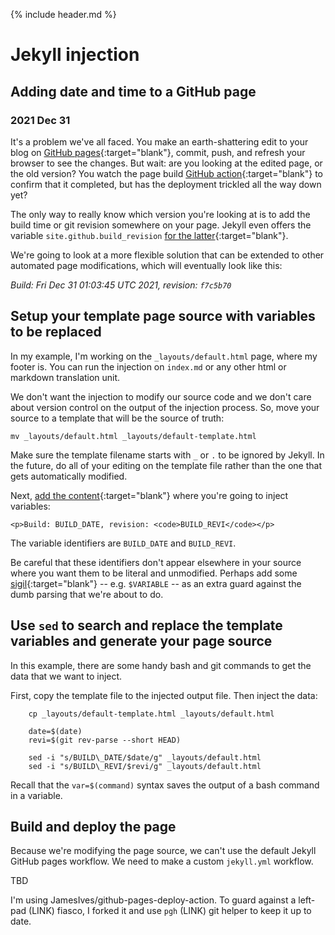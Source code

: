 
{% include header.md %}

<!-- # Injecting date and time into a GitHub page with Jekyll -->

# Jekyll injection

## Adding date and time to a GitHub page

### 2021 Dec 31

It's a problem we've all faced.  You make an earth-shattering edit to your blog on [GitHub pages](https://pages.github.com/){:target="blank"}, commit, push, and refresh your browser to see the changes.  But wait: are you looking at the edited page, or the old version?  You watch the page build [GitHub action](https://github.com/features/actions){:target="blank"} to confirm that it completed, but has the deployment trickled all the way down yet?

The only way to really know which version you're looking at is to add the build time or git revision somewhere on your page.  Jekyll even offers the variable `site.github.build_revision` [for the latter](https://github.com/jekyll/github-metadata/blob/master/docs/configuration.md){:target="blank"}.

We're going to look at a more flexible solution that can be extended to other automated page modifications, which will eventually look like this:

_Build: Fri Dec 31 01:03:45 UTC 2021, revision: `f7c5b70`_

## Setup your template page source with variables to be replaced

In my example, I'm working on the `_layouts/default.html` page, where my footer is.  You can run the injection on `index.md` or any other html or markdown translation unit.

We don't want the injection to modify our source code and we don't care about version control on the output of the injection process.  So, move your source to a template that will be the source of truth:

    mv _layouts/default.html _layouts/default-template.html

Make sure the template filename starts with `_` or `.` to be ignored by Jekyll.  In the future, do all of your editing on the template file rather than the one that gets automatically modified.

Next, [add the content](https://github.com/JeffIrwin/JeffIrwin.github.io/blob/4b9b3923903862b58c009129dee710111e2a21e7/_layouts/default-template.html#L94){:target="blank"} where you're going to inject variables:

    <p>Build: BUILD_DATE, revision: <code>BUILD_REVI</code></p>

The variable identifiers are `BUILD_DATE` and `BUILD_REVI`.

Be careful that these identifiers don't appear elsewhere in your source where you want them to be literal and unmodified.  Perhaps add some [sigil](https://en.wikipedia.org/wiki/Sigil_(computer_programming)){:target="blank"} -- e.g. `$VARIABLE` -- as an extra guard against the dumb parsing that we're about to do.

## Use `sed` to search and replace the template variables and generate your page source

In this example, there are some handy bash and git commands to get the data that we want to inject.

First, copy the template file to the injected output file.  Then inject the data:

        cp _layouts/default-template.html _layouts/default.html

        date=$(date)
        revi=$(git rev-parse --short HEAD)

        sed -i "s/BUILD\_DATE/$date/g" _layouts/default.html
        sed -i "s/BUILD\_REVI/$revi/g" _layouts/default.html

Recall that the `var=$(command)` syntax saves the output of a bash command in a variable.

## Build and deploy the page

Because we're modifying the page source, we can't use the default Jekyll GitHub pages workflow.  We need to make a custom `jekyll.yml` workflow.

TBD

I'm using JamesIves/github-pages-deploy-action.  To guard against a left-pad (LINK) fiasco, I forked it and use `pgh` (LINK) git helper to keep it up to date.

